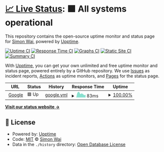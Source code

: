 # [📈 Live Status](https://waisimon.github.io/upptime): <!--live status--> **🟩 All systems operational**

This repository contains the open-source uptime monitor and status page for [Simon Wai](https://waisimon.github.io/upptime), powered by [Upptime](https://github.com/upptime/upptime).

[![Uptime CI](https://github.com/koj-co/upptime/workflows/Uptime%20CI/badge.svg)](https://github.com/koj-co/upptime/actions?query=workflow%3A%22Uptime+CI%22)
[![Response Time CI](https://github.com/koj-co/upptime/workflows/Response%20Time%20CI/badge.svg)](https://github.com/koj-co/upptime/actions?query=workflow%3A%22Response+Time+CI%22)
[![Graphs CI](https://github.com/koj-co/upptime/workflows/Graphs%20CI/badge.svg)](https://github.com/koj-co/upptime/actions?query=workflow%3A%22Graphs+CI%22)
[![Static Site CI](https://github.com/koj-co/upptime/workflows/Static%20Site%20CI/badge.svg)](https://github.com/koj-co/upptime/actions?query=workflow%3A%22Static+Site+CI%22)
[![Summary CI](https://github.com/koj-co/upptime/workflows/Summary%20CI/badge.svg)](https://github.com/koj-co/upptime/actions?query=workflow%3A%22Summary+CI%22)

With [Upptime](https://upptime.js.org), you can get your own unlimited and free uptime monitor and status page, powered entirely by a GitHub repository. We use [Issues](https://github.com/waisimon/upptime/issues) as incident reports, [Actions](https://github.com/waisimon/upptime/actions) as uptime monitors, and [Pages](https://waisimon.github.io/upptime) for the status page.

<!--start: status pages-->
<!-- This summary is generated by Upptime (https://github.com/upptime/upptime) -->
<!-- Do not edit this manually, your changes will be overwritten -->
<!-- prettier-ignore -->
| URL | Status | History | Response Time | Uptime |
| --- | ------ | ------- | ------------- | ------ |
| <img alt="" src="https://favicons.githubusercontent.com/www.google.com" height="13"> [Google](https://www.google.com) | 🟩 Up | [google.yml](https://github.com/waisimon/uptime/commits/HEAD/history/google.yml) | <details><summary><img alt="Response time graph" src="./graphs/google/response-time-week.png" height="20"> 83ms</summary><br><a href="https://waisimon.github.io/uptime/history/google"><img alt="Response time 97" src="https://img.shields.io/endpoint?url=https%3A%2F%2Fraw.githubusercontent.com%2Fwaisimon%2Fuptime%2FHEAD%2Fapi%2Fgoogle%2Fresponse-time.json"></a><br><a href="https://waisimon.github.io/uptime/history/google"><img alt="24-hour response time 106" src="https://img.shields.io/endpoint?url=https%3A%2F%2Fraw.githubusercontent.com%2Fwaisimon%2Fuptime%2FHEAD%2Fapi%2Fgoogle%2Fresponse-time-day.json"></a><br><a href="https://waisimon.github.io/uptime/history/google"><img alt="7-day response time 83" src="https://img.shields.io/endpoint?url=https%3A%2F%2Fraw.githubusercontent.com%2Fwaisimon%2Fuptime%2FHEAD%2Fapi%2Fgoogle%2Fresponse-time-week.json"></a><br><a href="https://waisimon.github.io/uptime/history/google"><img alt="30-day response time 81" src="https://img.shields.io/endpoint?url=https%3A%2F%2Fraw.githubusercontent.com%2Fwaisimon%2Fuptime%2FHEAD%2Fapi%2Fgoogle%2Fresponse-time-month.json"></a><br><a href="https://waisimon.github.io/uptime/history/google"><img alt="1-year response time 97" src="https://img.shields.io/endpoint?url=https%3A%2F%2Fraw.githubusercontent.com%2Fwaisimon%2Fuptime%2FHEAD%2Fapi%2Fgoogle%2Fresponse-time-year.json"></a></details> | <details><summary><a href="https://waisimon.github.io/uptime/history/google">100.00%</a></summary><a href="https://waisimon.github.io/uptime/history/google"><img alt="All-time uptime 100.00%" src="https://img.shields.io/endpoint?url=https%3A%2F%2Fraw.githubusercontent.com%2Fwaisimon%2Fuptime%2FHEAD%2Fapi%2Fgoogle%2Fuptime.json"></a><br><a href="https://waisimon.github.io/uptime/history/google"><img alt="24-hour uptime 100.00%" src="https://img.shields.io/endpoint?url=https%3A%2F%2Fraw.githubusercontent.com%2Fwaisimon%2Fuptime%2FHEAD%2Fapi%2Fgoogle%2Fuptime-day.json"></a><br><a href="https://waisimon.github.io/uptime/history/google"><img alt="7-day uptime 100.00%" src="https://img.shields.io/endpoint?url=https%3A%2F%2Fraw.githubusercontent.com%2Fwaisimon%2Fuptime%2FHEAD%2Fapi%2Fgoogle%2Fuptime-week.json"></a><br><a href="https://waisimon.github.io/uptime/history/google"><img alt="30-day uptime 100.00%" src="https://img.shields.io/endpoint?url=https%3A%2F%2Fraw.githubusercontent.com%2Fwaisimon%2Fuptime%2FHEAD%2Fapi%2Fgoogle%2Fuptime-month.json"></a><br><a href="https://waisimon.github.io/uptime/history/google"><img alt="1-year uptime 100.00%" src="https://img.shields.io/endpoint?url=https%3A%2F%2Fraw.githubusercontent.com%2Fwaisimon%2Fuptime%2FHEAD%2Fapi%2Fgoogle%2Fuptime-year.json"></a></details>

<!--end: status pages-->

[**Visit our status website →**](https://waisimon.github.io/uptime)

## 📄 License

- Powered by: [Upptime](https://github.com/upptime/upptime)
- Code: [MIT](./LICENSE) © [Simon Wai](https://waisimon.github.io/upptime)
- Data in the `./history` directory: [Open Database License](https://opendatacommons.org/licenses/odbl/1-0/)
